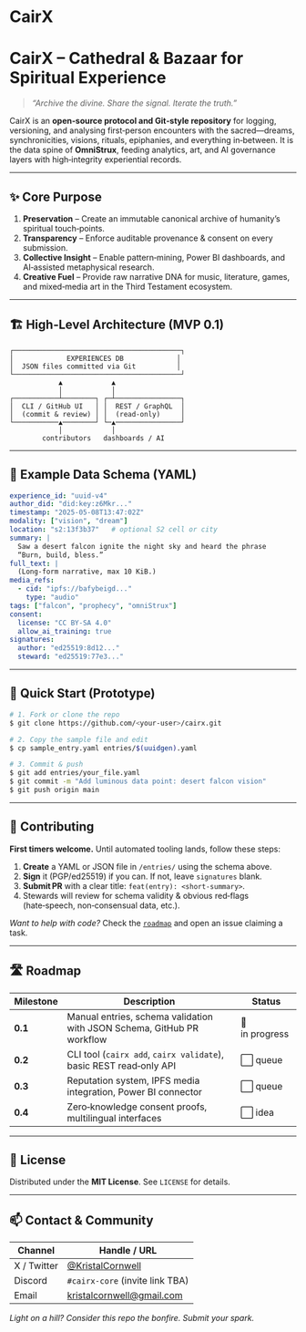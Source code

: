 # CairX
# CairX – Cathedral & Bazaar for Spiritual Experience

> _“Archive the divine. Share the signal. Iterate the truth.”_

CairX is an **open‑source protocol and Git‑style repository** for logging, versioning, and analysing first‑person encounters with the sacred—dreams, synchronicities, visions, rituals, epiphanies, and everything in‑between. It is the data spine of **OmniStrux**, feeding analytics, art, and AI governance layers with high‑integrity experiential records.

---

## ✨ Core Purpose

1. **Preservation** – Create an immutable canonical archive of humanity’s spiritual touch‑points.
2. **Transparency** – Enforce auditable provenance & consent on every submission.
3. **Collective Insight** – Enable pattern‑mining, Power BI dashboards, and AI‑assisted metaphysical research.
4. **Creative Fuel** – Provide raw narrative DNA for music, literature, games, and mixed‑media art in the Third Testament ecosystem.

---

## 🏗️ High‑Level Architecture (MVP 0.1)

```
┌─────────────────────────────────────────┐
│             EXPERIENCES DB             │
│  JSON files committed via Git          │
└─────────────────────────────────────────┘
            ▲            ▲
            │            │
┌───────────┴────────┐ ┌─┴────────────────┐
│  CLI / GitHub UI   │ │  REST / GraphQL  │
│  (commit & review) │ │  (read‑only)     │
└───────────▲────────┘ └─▲────────────────┘
            │            │
        contributors   dashboards / AI
```

---

## 📄 Example Data Schema (YAML)

```yaml
experience_id: "uuid-v4"
author_did: "did:key:z6Mkr..."
timestamp: "2025-05-08T13:47:02Z"
modality: ["vision", "dream"]
location: "s2:13f3b37"   # optional S2 cell or city
summary: |
  Saw a desert falcon ignite the night sky and heard the phrase
  “Burn, build, bless.”
full_text: |
  (Long‑form narrative, max 10 KiB.)
media_refs:
  - cid: "ipfs://bafybeigd..."
    type: "audio"
tags: ["falcon", "prophecy", "omniStrux"]
consent:
  license: "CC BY‑SA 4.0"
  allow_ai_training: true
signatures:
  author: "ed25519:8d12..."
  steward: "ed25519:77e3..."
```

---

## 🚀 Quick Start (Prototype)

```bash
# 1. Fork or clone the repo
$ git clone https://github.com/<your‑user>/cairx.git

# 2. Copy the sample file and edit
$ cp sample_entry.yaml entries/$(uuidgen).yaml

# 3. Commit & push
$ git add entries/your_file.yaml
$ git commit -m "Add luminous data point: desert falcon vision"
$ git push origin main
```

---

## 🤝 Contributing

**First timers welcome.**  Until automated tooling lands, follow these steps:

1. **Create** a YAML or JSON file in `/entries/` using the schema above.
2. **Sign** it (PGP/ed25519) if you can.  If not, leave `signatures` blank.
3. **Submit PR** with a clear title: `feat(entry): <short‑summary>`.
4. Stewards will review for schema validity & obvious red‑flags (hate‑speech, non‑consensual data, etc.).

*Want to help with code?*  Check the [`roadmap`](#-roadmap) and open an issue claiming a task.

---

## 🛣️ Roadmap

| Milestone | Description | Status |
|-----------|-------------|--------|
| **0.1** | Manual entries, schema validation with JSON Schema, GitHub PR workflow | 🔄 in progress |
| **0.2** | CLI tool (`cairx add`, `cairx validate`), basic REST read‑only API | ⬜︎ queue |
| **0.3** | Reputation system, IPFS media integration, Power BI connector | ⬜︎ queue |
| **0.4** | Zero‑knowledge consent proofs, multilingual interfaces | ⬜︎ idea |

---

## 📜 License

Distributed under the **MIT License**.  See `LICENSE` for details.

---

## 📫 Contact & Community

| Channel | Handle / URL |
|---------|--------------|
| X / Twitter | [@KristalCornwell](https://x.com/KristalCornwell) |
| Discord | `#cairx‑core` (invite link TBA) |
| Email | kristalcornwell@gmail.com |

*Light on a hill?  Consider this repo the bonfire.  Submit your spark.*
